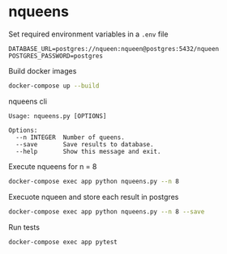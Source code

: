 # nqueens

Set required environment variables in a `.env` file

```
DATABASE_URL=postgres://nqueen:nqueen@postgres:5432/nqueen
POSTGRES_PASSWORD=postgres
```

Build docker images

```.bash
docker-compose up --build
```

nqueens cli
```
Usage: nqueens.py [OPTIONS]

Options:
  --n INTEGER  Number of queens.
  --save       Save results to database.
  --help       Show this message and exit.
```

Execute nqueens for n = 8
```.bash
docker-compose exec app python nqueens.py --n 8
```

Execuote nqueen and store each result in postgres
```.bash
docker-compose exec app python nqueens.py --n 8 --save
```

Run tests
```
docker-compose exec app pytest
```